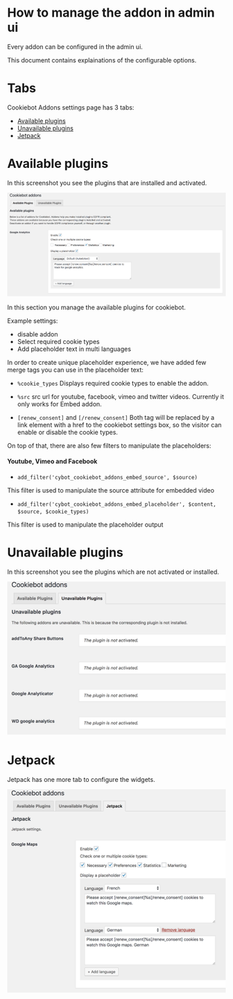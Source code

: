 # How to manage the addon in admin ui

Every addon can be configured in the admin ui.

This document contains explainations of the configurable options.

# Tabs

Cookiebot Addons settings page has 3 tabs:
- [Available plugins](#available-plugins)
- [Unavailable plugins](#unavailable-plugins)
- [Jetpack](#jetpack)

# Available plugins

In this screenshot you see the plugins that are installed and activated.

![available plugins][available-plugin]

In this section you manage the available plugins for cookiebot.

Example settings:
- disable addon
- Select required cookie types
- Add placeholder text in multi languages

In order to create unique placeholder experience, we have added few merge tags you can use in the placeholder text:
- ```%cookie_types``` 
Displays required cookie types to enable the addon.

- ```%src``` 
src url for youtube, facebook, vimeo and twitter videos. Currently it only works for Embed addon.

- ```[renew_consent]``` and ```[/renew_consent]``` 
Both tag will be replaced by a link element with a href to the cookiebot settings box, so the visitor can enable or disable the cookie types. 


On top of that, there are also few filters to manipulate the placeholders:

#### Youtube, Vimeo and Facebook

- ```add_filter('cybot_cookiebot_addons_embed_source', $source)```   

This filter is used to manipulate the source attribute for embedded video

- ```add_filter('cybot_cookiebot_addons_embed_placeholder', $content, $source, $cookie_types)```

This filter is used to manipulate the placeholder output


# Unavailable plugins

In this screenshot you see the plugins which are not activated or installed.

![unavailable plugins][unavailable-plugin]

# Jetpack

Jetpack has one more tab to configure the widgets. 

![jetpack][jetpack]

[available-plugin]: assets/available-plugins.png
[unavailable-plugin]: assets/unavailable-plugins.png
[jetpack]: assets/jetpack.png
